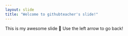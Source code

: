 ```yaml
---
layout: slide
title: "Welcome to githubteacher's slide!"
---
```

This is my awesome slide :tada:
Use the left arrow to go back!
